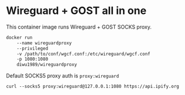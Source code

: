 # Wireguard + GOST all in one

This container image runs Wireguard + GOST SOCKS proxy.

```bash
docker run 
    --name wireguardproxy
    --privileged
    -v /path/to/conf/wgcf.conf:/etc/wireguard/wgcf.conf
    -p 1080:1080
    diwu1989/wireguardproxy
```

Default SOCKS5 proxy auth is `proxy:wireguard`
```
curl --socks5 proxy:wireguard@127.0.0.1:1080 https://api.ipify.org
```
